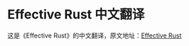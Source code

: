 # Effective Rust 中文翻译

这是《Effective Rust》的中文翻译，原文地址：[Effective Rust](https://www.lurklurk.org/effective-rust/cover.html)